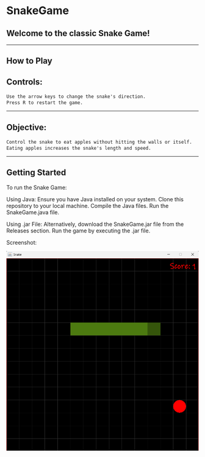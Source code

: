 # SnakeGame

Welcome to the classic Snake Game!
---

---
How to Play
---
Controls:
---
    Use the arrow keys to change the snake's direction.
    Press R to restart the game.
---    
Objective:
---
    Control the snake to eat apples without hitting the walls or itself.
    Eating apples increases the snake's length and speed.

---
Getting Started
---

To run the Snake Game:

 Using Java:
    Ensure you have Java installed on your system.
    Clone this repository to your local machine.
    Compile the Java files.
    Run the SnakeGame.java file.

 Using .jar File:
    Alternatively, download the SnakeGame.jar file from the Releases section.
    Run the game by executing the .jar file.


Screenshot:

![SnakeGame](SnakeGame.png)
